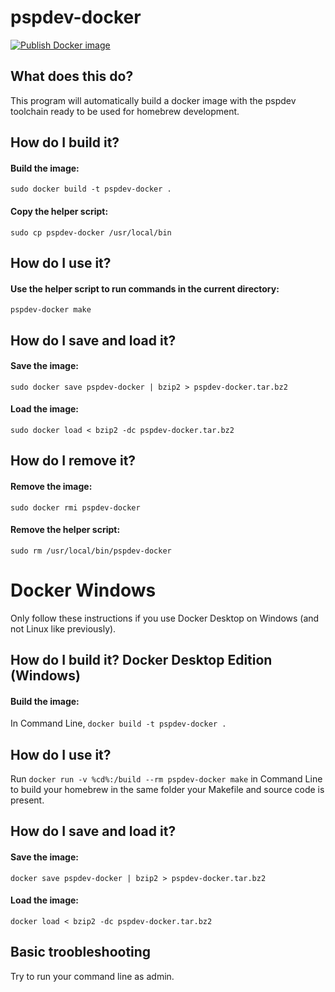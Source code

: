 # pspdev-docker

[![Publish Docker image](https://github.com/pspdev/pspdev-docker/actions/workflows/main.yml/badge.svg)](https://github.com/pspdev/pspdev-docker/actions/workflows/main.yml)

## What does this do?
This program will automatically build a docker image with the pspdev toolchain ready to be used for homebrew development.

## How do I build it?

#### Build the image:
`sudo docker build -t pspdev-docker .`

#### Copy the helper script:
`sudo cp pspdev-docker /usr/local/bin`

## How do I use it?

#### Use the helper script to run commands in the current directory:
`pspdev-docker make`

## How do I save and load it?

#### Save the image:
`sudo docker save pspdev-docker | bzip2 > pspdev-docker.tar.bz2`

#### Load the image:
`sudo docker load < bzip2 -dc pspdev-docker.tar.bz2`

## How do I remove it?

#### Remove the image:
`sudo docker rmi pspdev-docker`

#### Remove the helper script:
`sudo rm /usr/local/bin/pspdev-docker`

# Docker Windows

Only follow these instructions if you use Docker Desktop on Windows (and not Linux like previously).

## How do I build it? Docker Desktop Edition (Windows)

#### Build the image:
In Command Line, `docker build -t pspdev-docker .`

## How do I use it?

Run `docker run -v %cd%:/build --rm pspdev-docker make` in Command Line to build your homebrew in the same folder your Makefile and source code is present.

## How do I save and load it?

#### Save the image:
`docker save pspdev-docker | bzip2 > pspdev-docker.tar.bz2`

#### Load the image:
`docker load < bzip2 -dc pspdev-docker.tar.bz2`

## Basic troobleshooting

Try to run your command line as admin.

